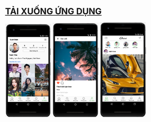 # [TẢI XUỐNG ỨNG DỤNG](https://github.com/tuantrandp/ishare/raw/main/ishare.apk)
<p float="left">
  <img src="https://github.com/tuantrandp/ishare/blob/main/Demo%20Images/trang%20ca%20nhan.png?raw=true" width="30%" />
  <img src="https://github.com/tuantrandp/ishare/blob/main/Demo%20Images/xem%20bai%20dang%202.png?raw=true" width="30%" /> 
  <img src="https://github.com/tuantrandp/ishare/blob/main/Demo%20Images/xem%20ban%20tin.png?raw=true" width="30%" />
</p>
